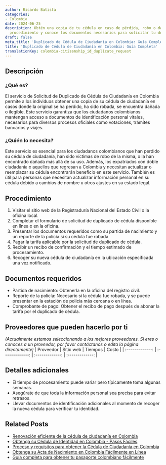 ```yaml
---
author: Ricardo Batista
categories:
- Colombia
date: 2024-06-25
description: Obtén una copia de tu cédula en caso de pérdida, robo o daño. Sigue el
  procedimiento y conoce los documentos necesarios para solicitar tu duplicado.
draft: false
meta_title: 'Duplicado de Cédula de Ciudadanía en Colombia: Guía Completa'
title: 'Duplicado de Cédula de Ciudadanía en Colombia: Guía Completa'
translationKey: colombia-citizenship_id_duplicate_request
---
```



## Descripción
### ¿Qué es?
El servicio de Solicitud de Duplicado de Cédula de Ciudadanía en Colombia permite a los individuos obtener una copia de su cédula de ciudadanía en casos donde la original se ha perdido, ha sido robada, se encuentra dañada o ilegible. Este servicio garantiza que los ciudadanos colombianos mantengan acceso a documentos de identificación personal vitales, necesarios para diversos procesos oficiales como votaciones, trámites bancarios y viajes.

### ¿Quién lo necesita?
Este servicio es esencial para los ciudadanos colombianos que han perdido su cédula de ciudadanía, han sido víctimas de robo de la misma, o la han encontrado dañada más allá de su uso. Además, los expatriados con doble ciudadanía o aquellos que regresan a Colombia y necesitan actualizar o reemplazar su cédula encontrarán beneficio en este servicio. También es útil para personas que necesitan actualizar información personal en su cédula debido a cambios de nombre u otros ajustes en su estado legal.

## Procedimiento

1. Visitar el sitio web de la Registraduría Nacional del Estado Civil o la oficina local.
2. Completar el formulario de solicitud de duplicado de cédula disponible en línea o en la oficina.
3. Presentar los documentos requeridos como su partida de nacimiento y un reporte de la policía si su cédula fue robada.
4. Pagar la tarifa aplicable por la solicitud de duplicado de cédula.
5. Recibir un recibo de confirmación y el tiempo estimado de procesamiento.
6. Recoger su nueva cédula de ciudadanía en la ubicación especificada una vez notificado.

## Documentos requeridos

- Partida de nacimiento: Obtenerla en la oficina del registro civil.
- Reporte de la policía: Necesario si la cédula fue robada, y se puede presentar en la estación de policía más cercana o en línea.
- Comprobante de pago: Obtener el recibo de pago después de abonar la tarifa por el duplicado de cédula.

## Proveedores que pueden hacerlo por ti
_(Actualmente estamos seleccionando a los mejores proveedores. Si eres o conoces a un proveedor, por favor contáctanos o edita la página directamente)_
| Proveedor        |     Sitio web     |     Tiempos    |       Costo      |
| :-------------: | :-------------: |  :-------------: | :-------------: |

## Detalles adicionales

- El tiempo de procesamiento puede variar pero típicamente toma algunas semanas.
- Asegúrate de que toda la información personal sea precisa para evitar retrasos.
- Llevar documentos de identificación adicionales al momento de recoger la nueva cédula para verificar tu identidad.


## Related Posts

- [Renovación eficiente de la cédula de ciudadanía en Colombia](https://tramitit.com/es/guides/colombia/renovaci%C3%B3n_de_c%C3%A9dula_de_ciudadan%C3%ADa/)
- [Obtenga su Cédula de Identidad en Colombia - Pasos Fáciles](https://tramitit.com/es/guides/colombia/expedici%C3%B3n_de_tarjeta_de_identidad/)
- [Proceso y requisitos para obtener la Cédula de Ciudadanía en Colombia](https://tramitit.com/es/guides/colombia/c%C3%A9dula_de_ciudadan%C3%ADa/)
- [Obtenga su Acta de Nacimiento en Colombia Fácilmente en Línea](https://tramitit.com/es/guides/colombia/registro_civil_de_nacimiento/)
- [Guía completa para obtener tu pasaporte colombiano fácilmente](https://tramitit.com/es/guides/colombia/pasaporte_colombiano/)